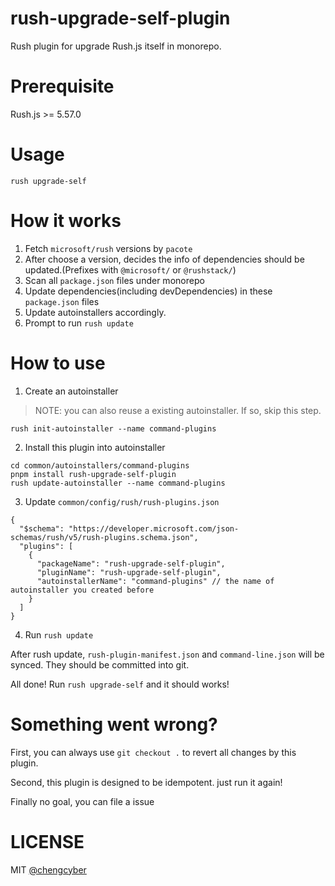 # rush-upgrade-self-plugin

Rush plugin for upgrade Rush.js itself in monorepo.

# Prerequisite

Rush.js >= 5.57.0

# Usage

```
rush upgrade-self
```

# How it works

1. Fetch `microsoft/rush` versions by `pacote`
2. After choose a version, decides the info of dependencies should be updated.(Prefixes with `@microsoft/` or `@rushstack/`)
3. Scan all `package.json` files under monorepo
4. Update dependencies(including devDependencies) in these `package.json` files
5. Update autoinstallers accordingly.
6. Prompt to run `rush update`

# How to use

1. Create an autoinstaller

> NOTE: you can also reuse a existing autoinstaller. If so, skip this step.

```
rush init-autoinstaller --name command-plugins
```

2. Install this plugin into autoinstaller

```
cd common/autoinstallers/command-plugins
pnpm install rush-upgrade-self-plugin
rush update-autoinstaller --name command-plugins
```

3. Update `common/config/rush/rush-plugins.json`

```
{
  "$schema": "https://developer.microsoft.com/json-schemas/rush/v5/rush-plugins.schema.json",
  "plugins": [
    {
      "packageName": "rush-upgrade-self-plugin",
      "pluginName": "rush-upgrade-self-plugin",
      "autoinstallerName": "command-plugins" // the name of autoinstaller you created before
    }
  ]
}
```

4. Run `rush update`

After rush update, `rush-plugin-manifest.json` and `command-line.json` will be synced. They should be committed into git.

All done! Run `rush upgrade-self` and it should works!

# Something went wrong?

First, you can always use `git checkout .` to revert all changes by this plugin.

Second, this plugin is designed to be idempotent. just run it again!

Finally no goal, you can file a issue

# LICENSE

MIT [@chengcyber](https://github.com/chengcyber)
